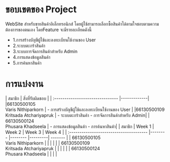 <h1>
  ขอบเขตของ Project
</h1>
<p>
  WebSite สำหรับขายสินค้าอิเล็กทรอนิกส์ โดยผู้ใช้สามารถเลือกซื้อสินค้าได้ตามใจชอบตามความต้องการของตนเอง โดยFeature จะมีรายละเอียดดังนี้
</p>
<ul>
  <li>
    1.การสร้างบัญชีผู้ใช้และลงทะเบียนใช้งานของ User
  </li>
  <li>
    2.ระบบตะกร้าสินค้า
  </li>
  <li>
    3.ระบบการจัดการสินค้าสำหรับ Admin
  </li>
  <li>
    4.การแสดงข้อมูลสินค้า
  </li>
  <li>
    5.การค้นหาสินค้า
  </li>
</ul>
<h1>
  การแบ่งงาน
</h1>
| สมาชิก                              | สิ่งที่รับผิดชอบ |
| :-------------------------------   |-------------|
|66130500105<br> Varis Nithiparkorn  | - การสร้างบัญชีผู้ใช้และลงทะเบียนใช้งานของ User |
|66130500109<br> Kritsada Atchariyapruk | - ระบบตะกร้าสินค้า - การจัดการสินค้าสำหรับ Admin|
| 66130500124<br> Phusara Khadseela   | - การแสดงข้อมูลสินค้า - การค้นหาสินค้า|
| สมาชิก                             | Week 1     | Week 2 | Week 3 | Week 4 |
| :--------------------------------------   |-------- |-------- |---------| ------- |
|  66130500105<br> Varis Nithiparkorn    | |  |  | |
| 66130500109<br> Kritsada Atchariyapruk |  |  |  |  |
| 66130500124<br> Phusara Khadseela      |   | |   | 

